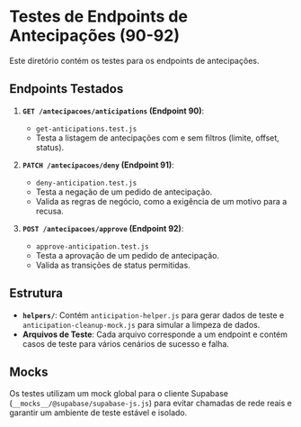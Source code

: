 # Testes de Endpoints de Antecipações (90-92)

Este diretório contém os testes para os endpoints de antecipações.

## Endpoints Testados

1.  **`GET /antecipacoes/anticipations` (Endpoint 90)**:
    - `get-anticipations.test.js`
    - Testa a listagem de antecipações com e sem filtros (limite, offset, status).

2.  **`PATCH /antecipacoes/deny` (Endpoint 91)**:
    - `deny-anticipation.test.js`
    - Testa a negação de um pedido de antecipação.
    - Valida as regras de negócio, como a exigência de um motivo para a recusa.

3.  **`POST /antecipacoes/approve` (Endpoint 92)**:
    - `approve-anticipation.test.js`
    - Testa a aprovação de um pedido de antecipação.
    - Valida as transições de status permitidas.

## Estrutura

-   **`helpers/`**: Contém `anticipation-helper.js` para gerar dados de teste e `anticipation-cleanup-mock.js` para simular a limpeza de dados.
-   **Arquivos de Teste**: Cada arquivo corresponde a um endpoint e contém casos de teste para vários cenários de sucesso e falha.

## Mocks

Os testes utilizam um mock global para o cliente Supabase (`__mocks__/@supabase/supabase-js.js`) para evitar chamadas de rede reais e garantir um ambiente de teste estável e isolado. 